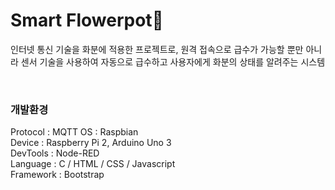 # Smart Flowerpot🌿
인터넷 통신 기술을 화분에 적용한 프로젝트로, 원격 접속으로 급수가 가능할 뿐만 아니라 센서 기술을 사용하여 자동으로 급수하고 사용자에게 화분의 상태를 알려주는 시스템

<br>
<h3>개발환경</h3>
Protocol : MQTT
OS : Raspbian<br>
Device : Raspberry Pi 2, Arduino Uno 3<br>
DevTools : Node-RED<br>
Language : C / HTML / CSS / Javascript<br>
Framework : Bootstrap<br>

